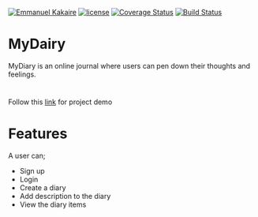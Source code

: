 [![Emmanuel Kakaire](https://img.shields.io/badge/Emmanuel%20Kakaire-MyDiary-green.svg)]()
[![license](https://img.shields.io/badge/HTML-HTML5-orange.svg)]()
[![Coverage Status](https://coveralls.io/repos/github/kakaemma/MyDairy/badge.svg?branch=dev)](https://coveralls.io/github/kakaemma/MyDairy?branch=dev)
[![Build Status](https://travis-ci.org/kakaemma/MyDairy.svg?branch=dev)](https://travis-ci.org/kakaemma/MyDairy)

# MyDairy
MyDiary is an online journal where users can pen down their thoughts and feelings.
#
Follow this [link](https://kakaemma.github.io/MyDairy/ "My Diary UI demo") for project demo
# Features
A user can;
* Sign up
* Login
* Create a diary
* Add description to the diary
* View the diary items



